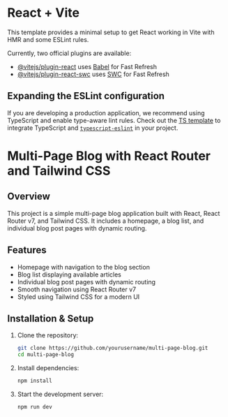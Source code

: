 # React + Vite

This template provides a minimal setup to get React working in Vite with HMR and some ESLint rules.

Currently, two official plugins are available:

- [@vitejs/plugin-react](https://github.com/vitejs/vite-plugin-react/blob/main/packages/plugin-react/README.md) uses [Babel](https://babeljs.io/) for Fast Refresh
- [@vitejs/plugin-react-swc](https://github.com/vitejs/vite-plugin-react-swc) uses [SWC](https://swc.rs/) for Fast Refresh

## Expanding the ESLint configuration

If you are developing a production application, we recommend using TypeScript and enable type-aware lint rules. Check out the [TS template](https://github.com/vitejs/vite/tree/main/packages/create-vite/template-react-ts) to integrate TypeScript and [`typescript-eslint`](https://typescript-eslint.io) in your project.

# Multi-Page Blog with React Router and Tailwind CSS

## Overview
This project is a simple multi-page blog application built with React, React Router v7, and Tailwind CSS. It includes a homepage, a blog list, and individual blog post pages with dynamic routing.

## Features
- Homepage with navigation to the blog section
- Blog list displaying available articles
- Individual blog post pages with dynamic routing
- Smooth navigation using React Router v7
- Styled using Tailwind CSS for a modern UI

## Installation & Setup

1. Clone the repository:
   ```sh
   git clone https://github.com/yourusername/multi-page-blog.git
   cd multi-page-blog
   ```
2. Install dependencies:
   ```sh
   npm install
   ```
3. Start the development server:
   ```sh
   npm run dev
   ```
